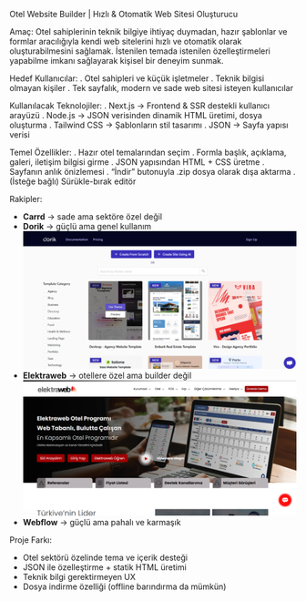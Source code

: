 Otel Website Builder | Hızlı & Otomatik Web Sitesi Oluşturucu

 Amaç:
Otel sahiplerinin teknik bilgiye ihtiyaç duymadan, hazır şablonlar ve formlar aracılığıyla kendi web sitelerini hızlı ve otomatik olarak oluşturabilmesini sağlamak. İstenilen temada istenilen özelleştirmeleri yapabilme imkanı sağlayarak kişisel bir deneyim sunmak.

 Hedef Kullanıcılar:
. Otel sahipleri ve küçük işletmeler
. Teknik bilgisi olmayan kişiler
. Tek sayfalık, modern ve sade web sitesi isteyen kullanıcılar

 Kullanılacak Teknolojiler:
. Next.js → Frontend & SSR destekli kullanıcı arayüzü
. Node.js → JSON verisinden dinamik HTML üretimi, dosya oluşturma
. Tailwind CSS → Şablonların stil tasarımı
. JSON → Sayfa yapısı verisi


 Temel Özellikler:
. Hazır otel temalarından seçim
. Formla başlık, açıklama, galeri, iletişim bilgisi girme
. JSON yapısından HTML + CSS üretme
. Sayfanın anlık önizlemesi
. “İndir” butonuyla .zip dosya olarak dışa aktarma
. (İsteğe bağlı) Sürükle-bırak editör

 Rakipler:
- **Carrd** → sade ama sektöre özel değil
- **Dorik** → güçlü ama genel kullanım
![alt text](image-1.png)
- **Elektraweb** → otellere özel ama builder değil
![alt text](image-2.png)
- **Webflow** → güçlü ama pahalı ve karmaşık

 Proje Farkı:
- Otel sektörü özelinde tema ve içerik desteği
- JSON ile özelleştirme + statik HTML üretimi
- Teknik bilgi gerektirmeyen UX
- Dosya indirme özelliği (offline barındırma da mümkün)

